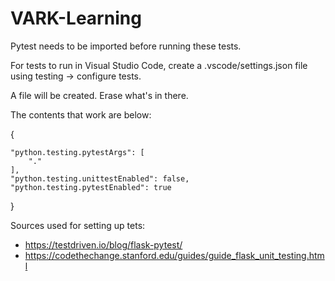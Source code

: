 # VARK-Learning

Pytest needs to be imported before running these tests.

For tests to run in Visual Studio Code, create a .vscode/settings.json file using testing -> configure tests.

A file will be created. Erase what's in there. 

The contents that work are below:

{

    "python.testing.pytestArgs": [
        "."
    ],
    "python.testing.unittestEnabled": false,
    "python.testing.pytestEnabled": true

}


Sources used for setting up tets:
- https://testdriven.io/blog/flask-pytest/
- https://codethechange.stanford.edu/guides/guide_flask_unit_testing.html
